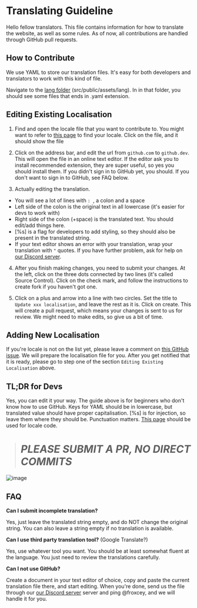 # Translating Guideline

Hello fellow translators. This file contains information for how to translate the website, as well as some rules. As of now, all contributions are handled through GitHub pull requests.

## How to Contribute

We use YAML to store our translation files. It's easy for both developers and translators to work with this kind of file.

Navigate to the [lang folder](https://github.com/Avdan-OS/Website/tree/dev/src/public/assets/lang) (src/public/assets/lang). In in that folder, you should see some files that ends in .yaml extension.

## Editing Existing Localisation

1. Find and open the locale file that you want to contribute to. You might want to refer to [this page](https://docs.oracle.com/cd/E23824_01/html/E26033/glset.html) to find your locale. Click on the file, and it should show the file

2. Click on the address bar, and edit the url from `github.com` to `github.dev`. This will open the file in an online text editor. If the editor ask you to install recommended extension, they are super useful, so yes you should install them. If you didn't sign in to GitHub yet, you should. If you don't want to sign in to GitHub, see FAQ below.

3. Actually editing the translation.

- You will see a lot of lines with `: `, a colon and a space
- Left side of the colon is the original text in all lowercase (it's easier for devs to work with)
- Right side of the colon (+space) is the translated text. You should edit/add things here.
- [%s] is a flag for developers to add styling, so they should also be present in the translated string.
- If your text editor shows an error with your translation, wrap your translation with `"` quotes. If you have further problem, ask for help on [our Discord server](https://discord.gg/avdanos).

4. After you finish making changes, you need to submit your changes. At the left, click on the three dots connected by two lines (it's called Source Control). Click on the check mark, and follow the instructions to create fork if you haven't got one.

5. Click on a plus and arrow into a line with two circles. Set the title to `Update xxx localisation`, and leave the rest as it is. Click on create. This will create a pull request, which means your changes is sent to us for review. We might need to make edits, so give us a bit of time.

## Adding New Localisation

If you're locale is not on the list yet, please leave a comment on [this GitHub issue](https://github.com/Avdan-OS/Website/issues/91). We will prepare the localisation file for you. After you get notified that it is ready, please go to step one of the section `Editing Existing Localisation` above.

## TL;DR for Devs

Yes, you can edit it your way. The guide above is for beginners who don't know how to use GitHub. Keys for YAML should be in lowercase, but translated value should have proper capitalisation. [%s] is for injection, so leave them where they should be. Punctuation matters. [This page](https://docs.oracle.com/cd/E23824_01/html/E26033/glset.html) should be used for locale code.

> # _PLEASE SUBMIT A PR, NO DIRECT COMMITS_

![image](https://user-images.githubusercontent.com/51555391/176925763-cdfd57ba-ae1e-4bf3-85e9-b3ebd30b1d59.png)

## FAQ

**Can I submit incomplete translation?**

Yes, just leave the translated string empty, and do NOT change the original string. You can also leave a string empty if no translation is available.

**Can I use third party translation tool?** (Google Translate?)

Yes, use whatever tool you want. You should be at least somewhat fluent at the language. You just need to review the translations carefully.

**Can I not use GitHub?**

Create a document in your text editor of choice, copy and paste the current translation file there, and start editing. When you're done, send us the file through our [our Discord server](https://discord.gg/avdanos) server and ping @froxcey, and we will handle it for you.
